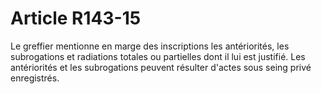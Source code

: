 # Article R143-15

Le greffier mentionne en marge des inscriptions les antériorités, les subrogations et radiations totales ou partielles dont il lui est justifié. Les antériorités et les subrogations peuvent résulter d'actes sous seing privé enregistrés.